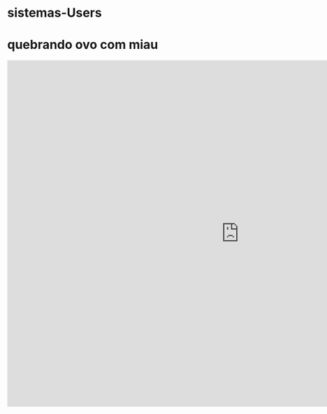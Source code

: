 # sistemas-Users
# quebrando ovo com miau
<iframe width="1059" height="794" src="https://www.youtube.com/embed/fhkgNTmrXFY" title="Um cara gritando miau para um ovo" frameborder="0" allow="accelerometer; autoplay; clipboard-write; encrypted-media; gyroscope; picture-in-picture" allowfullscreen></iframe>
